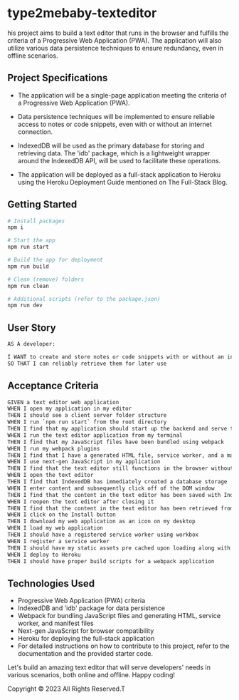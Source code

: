 # type2mebaby-texteditor

his project aims to build a text editor that runs in the browser and fulfills the criteria of a Progressive Web Application (PWA). The application will also utilize various data persistence techniques to ensure redundancy, even in offline scenarios.

## Project Specifications

- The application will be a single-page application meeting the criteria of a Progressive Web Application (PWA).

- Data persistence techniques will be implemented to ensure reliable access to notes or code snippets, even with or without an internet connection.
  
- IndexedDB will be used as the primary database for storing and retrieving data. The 'idb' package, which is a lightweight wrapper around the IndexedDB API, will be used to facilitate these operations.

- The application will be deployed as a full-stack application to Heroku using the Heroku Deployment Guide mentioned on The Full-Stack Blog.

## Getting Started

```sh
# Install packages
npm i

# Start the app
npm run start

# Build the app for deployment
npm run build

# Clean (remove) folders
npm run clean

# Additional scripts (refer to the package.json)
npm run dev

```

## User Story
```sh
AS A developer:

I WANT to create and store notes or code snippets with or without an internet connection
SO THAT I can reliably retrieve them for later use
```

## Acceptance Criteria
```sh
GIVEN a text editor web application
WHEN I open my application in my editor
THEN I should see a client server folder structure
WHEN I run `npm run start` from the root directory
THEN I find that my application should start up the backend and serve the client
WHEN I run the text editor application from my terminal
THEN I find that my JavaScript files have been bundled using webpack
WHEN I run my webpack plugins
THEN I find that I have a generated HTML file, service worker, and a manifest file
WHEN I use next-gen JavaScript in my application
THEN I find that the text editor still functions in the browser without errors
WHEN I open the text editor
THEN I find that IndexedDB has immediately created a database storage
WHEN I enter content and subsequently click off of the DOM window
THEN I find that the content in the text editor has been saved with IndexedDB
WHEN I reopen the text editor after closing it
THEN I find that the content in the text editor has been retrieved from our IndexedDB
WHEN I click on the Install button
THEN I download my web application as an icon on my desktop
WHEN I load my web application
THEN I should have a registered service worker using workbox
WHEN I register a service worker
THEN I should have my static assets pre cached upon loading along with subsequent pages and static assets
WHEN I deploy to Heroku
THEN I should have proper build scripts for a webpack application

```

## Technologies Used
- Progressive Web Application (PWA) criteria
- IndexedDB and 'idb' package for data persistence
- Webpack for bundling JavaScript files and generating HTML, service worker, and manifest files
- Next-gen JavaScript for browser compatibility
- Heroku for deploying the full-stack application
- For detailed instructions on how to contribute to this project, refer to the documentation and the provided starter code.

Let's build an amazing text editor that will serve developers' needs in various scenarios, both online and offline. Happy coding!

Copyright © 2023 All Rights Reserved.T
